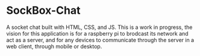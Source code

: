 # SockBox-Chat
 A socket chat built with HTML, CSS, and JS. 
 This is a work in progress, the vision for this application is for a raspberry pi to brodcast its network and act as a server, and for any devices to communicate through the server in a web client, through mobile or desktop.
